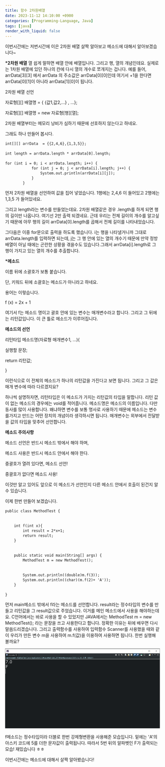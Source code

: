 ```yaml
---
title: 함수 2차원배열
date: 2023-11-12 14:10:00 +0900
categories: [Programming-Language, Java]
tags: [java]
render_with_liquid: false
---
```



이번시간에는 저번시간에 이은 2차원 배열 살짝 알아보고 메소드에 대해서 알아보겠습니다~

**\*2차원 배열**
열
쉽게 말하면 배열 안에 배열입니다. 그리고 행, 열의 개념인데요. 실제로는 1차원 배열에 있던 하나의 칸에 다시 열의 개수로 쪼개지는 겁니다. 예를 들어, arrData\[3\]\[3\] 에서 arrData 의 주소값은 arrData\[0\]\[0\]인데 여기서 +1을 한다면 arrData\[0\]\[1\]이 아니라 arrData\[1\]\[0\]이 됩니다.

2차원 배열 선언

자료형\[\]\[\] 배열명 = { {값1,값2,...} , ...};

자료형\[\]\[\] 배열명 = new 자료형\[행\]\[열\];

2차원 배열부터는 메모리 낭비가 심하기 때문에 선호하지 않는다고 하네요.

그래도 하나 만들어 봅시다.

```
int[][] arrData  = {{2,4,6},{1,3,5}};

int length = arrData.length * arrData[0].length;

for (int i = 0; i < arrData.length; i++) {
			for (int j = 0; j < arrData[i].length; j++) {
				System.out.println(arrData[i][j]);
			}
		}
```

먼저 2차원 배열을 선언하여 값을 집어 넣었습니다. 1행에는 2,4,6 이 들어있고 2행에는 1,3,5 가 들어있네요.

그리고 length라는 변수를 만들었는데요. 2차원 배열같은 경우 .length를 하게 되면 행의 길이만 나옵니다. 여기선 2만 출력 되겠네요. 근데 우리는 전체 길이의 개수를 알고싶기 때문에 아무 행의 길이 arrData\[0\].length를 곱해서 전체 길이를 나타내었습니다.

그다음은 이중 for문으로 출력을 하도록 했습니다. i는 행을 나타낼거니까 그대로 arrData.length를 입력하면 되는데, j는 그 행 안에 있는 열의 개수기 때문에 만약 정방 배열이 아닐 때에는 곤란한 상황을 겪을수도 있습니다.그래서 arrData\[i\].length로 그 행이 가지고 있는 열의 개수를 추출합니다.

**\*메소드**

이름 뒤에 소괄호가 보통 붙습니다.

단, 키워드 뒤에 소괄호는 메소드가 아니라고 하네요.

용어는 이렇습니다.

f (x) = 2x + 1

여기서 f는 메소드 명이고 괄호 안에 있는 변수는 매개변수라고 합니다. 그리고 그 뒤에는 리턴값입니다. 이 큰 틀로 메소드가 이루어집니다.

**메소드의 선언**

리턴타입 메소드명(자료형 매개변수1, ...){

실행할 문장;

return 리턴값;

}

이런식으로 이 전체의 메소드가 하나의 리턴값을 가진다고 보면 됩니다. 그리고 그 값은 매개 변수에 따라 다르겠지요?

하나씩 설명하자면, 리턴타입은 이 메소드가 가지는 리턴값의 타입을 말합니다. 리턴 값이 없는 메소드의 경우에는 void를 적어줍니다. 메소드명은 메소드의 이름입니다. 다만 동사를 많이 사용합니다. 왜냐하면 변수를 보통 명사로 사용하기 때문에 메소드는 변수를가지고 만드는 어떤 장치의 개념이라 생각하시면 됩니다. 매개변수는 외부에서 전달받을 값의 타입을 맞추어 선언합니다.

**메소드 주의사항**

메소드 선언은 반드시 메소드 밖에서 해야 하며,

메소드 사용은 반드시 메소드 안에서 해야 한다.

중괄호가 열려 있다면, 메소드 선언!

중괄호가 없다면 메소드 사용!

이것만 알고 있어도 앞으로 이 메소드가 선언인지 다른 메소드 안에서 호출이 된건지 알 수 있습니다.

이제 한번 만들어 보겠습니다.

```
public class MethodTest {

	
	int f(int x){
		int result = 2*x+1;
		return result;
	}
	
	
	public static void main(String[] args) {
		MethodTest m = new MethodTest();
	
		
		System.out.println((double)m.f(3));
		System.out.println((char)(m.f(2)+ 'A'));
	}

}
```

먼저 main메소드 밖에서 f라는 메소드를 선언합니다. result라는 정수타입의 변수를 만들고 리턴값을 그 result값으로 주었습니다. 이거를 메인 메소드에서 사용을 해야하는데요. C언어에서는 바로 사용을 할 수 있었지만 JAVA에서는 MethodTest m = new MethodTest(); 라는 문장을 쓰고 사용한다고 합니다. 정확한 이유는 뒤에 배우면 다시 말씀드리겠습니다. 그리고 출력함수를 사용하여 입력함수 Scanner를 사용했을 때와 같이 우리가 만든 변수 m을 사용하여 m.f(값)을 이용하여 사용하면 됩니다. 한번 실행해 볼까요?

![Desktop View](/assets/img/Programming-Language/Java/Method/1.png)

f메소드는 정수타입이라 더블로 한번 강제형변환을 사용해준 모습입니다. 밑에는 'A'의 아스키 코드에 5를 더한 문자값이 출력됩니다. 따라서 5번 뒤의 알파벳인 F가 출력되는 모습! 재밌습니다 ㅎㅎ

이번시간에는 메소드에 대해서 살짝 알아봤습니다!
